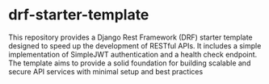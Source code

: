 # drf-starter-template
This repository provides a Django Rest Framework (DRF) starter template designed to speed up the development of RESTful APIs. It includes a simple implementation of SimpleJWT authentication and a health check endpoint. The template aims to provide a solid foundation for building scalable and secure API services with minimal setup and best practices
